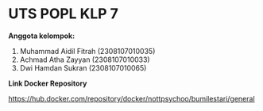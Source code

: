 # UTS POPL KLP 7

**Anggota kelompok:**

1.  Muhammad Aidil Fitrah (2308107010035)
2.  Achmad Atha Zayyan (2308107010033)
3.  Dwi Hamdan Sukran (2308107010065)

**Link Docker Repository**

https://hub.docker.com/repository/docker/nottpsychoo/bumilestari/general